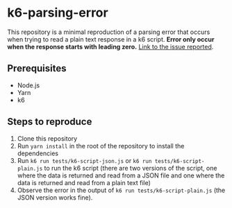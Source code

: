 # k6-parsing-error

This repository is a minimal reproduction of a parsing error that occurs when trying to read a plain text response in a k6 script. **Error only occur when the response starts with leading zero.**
[Link to the issue reported](https://github.com/grafana/k6/issues/3758).

## Prerequisites

- Node.js
- Yarn
- k6

## Steps to reproduce

1. Clone this repository
2. Run `yarn install` in the root of the repository to install the dependencies
3. Run `k6 run tests/k6-script-json.js` or `k6 run tests/k6-script-plain.js` to run the k6 script (there are two versions of the script, one where the data is returned and read from a JSON file and one where the data is returned and read from a plain text file)
4. Observe the error in the output of `k6 run tests/k6-script-plain.js` (the JSON version works fine).
